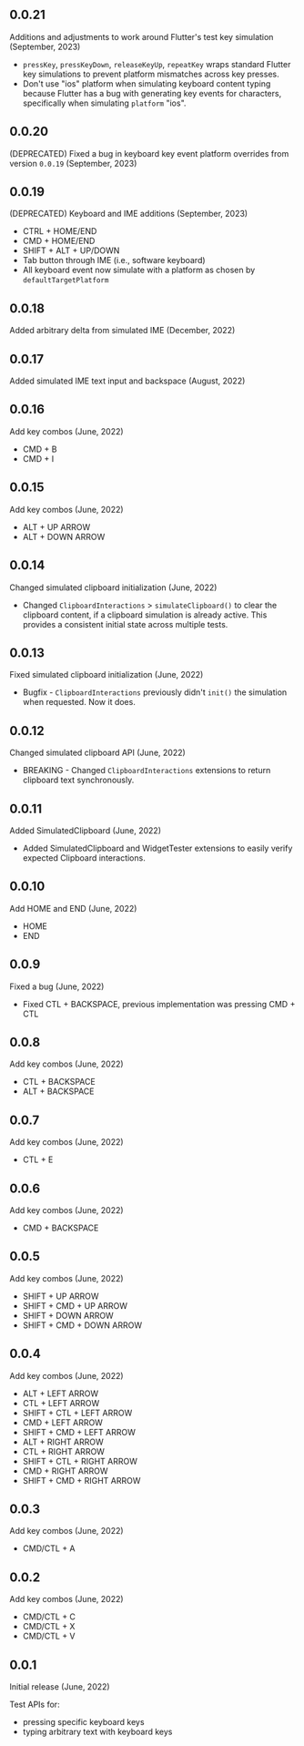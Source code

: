 ## 0.0.21
Additions and adjustments to work around Flutter's test key simulation (September, 2023)

 * `pressKey`, `pressKeyDown`, `releaseKeyUp`, `repeatKey` wraps standard Flutter key simulations
    to prevent platform mismatches across key presses.
 * Don't use "ios" platform when simulating keyboard content typing because Flutter has a
    bug with generating key events for characters, specifically when simulating `platform` "ios".

## 0.0.20
(DEPRECATED) Fixed a bug in keyboard key event platform overrides from version `0.0.19` (September, 2023)

## 0.0.19
(DEPRECATED) Keyboard and IME additions (September, 2023)

 * CTRL + HOME/END
 * CMD + HOME/END
 * SHIFT + ALT + UP/DOWN
 * Tab button through IME (i.e., software keyboard)
 * All keyboard event now simulate with a platform as chosen by `defaultTargetPlatform`

## 0.0.18
Added arbitrary delta from simulated IME (December, 2022)

## 0.0.17
Added simulated IME text input and backspace (August, 2022)

## 0.0.16
Add key combos (June, 2022)

* CMD + B
* CMD + I

## 0.0.15
Add key combos (June, 2022)

* ALT + UP ARROW
* ALT + DOWN ARROW

## 0.0.14
Changed simulated clipboard initialization (June, 2022)

* Changed `ClipboardInteractions` > `simulateClipboard()` to clear the clipboard content, if a clipboard simulation is already active. This provides a consistent initial state across multiple tests.

## 0.0.13
Fixed simulated clipboard initialization (June, 2022)

* Bugfix - `ClipboardInteractions` previously didn't `init()` the simulation when requested. Now it does.

## 0.0.12
Changed simulated clipboard API (June, 2022)

* BREAKING - Changed `ClipboardInteractions` extensions to return clipboard text synchronously.

## 0.0.11
Added SimulatedClipboard (June, 2022)

* Added SimulatedClipboard and WidgetTester extensions to easily verify expected Clipboard interactions.

## 0.0.10
Add HOME and END (June, 2022)

* HOME
* END

## 0.0.9
Fixed a bug (June, 2022)

* Fixed CTL + BACKSPACE, previous implementation was pressing CMD + CTL

## 0.0.8
Add key combos (June, 2022)

* CTL + BACKSPACE
* ALT + BACKSPACE

## 0.0.7
Add key combos (June, 2022)

* CTL + E

## 0.0.6
Add key combos (June, 2022)

* CMD + BACKSPACE

## 0.0.5
Add key combos (June, 2022)

* SHIFT + UP ARROW
* SHIFT + CMD + UP ARROW
* SHIFT + DOWN ARROW
* SHIFT + CMD + DOWN ARROW

## 0.0.4
Add key combos (June, 2022)

* ALT + LEFT ARROW
* CTL + LEFT ARROW
* SHIFT + CTL + LEFT ARROW
* CMD + LEFT ARROW
* SHIFT + CMD + LEFT ARROW
* ALT + RIGHT ARROW
* CTL + RIGHT ARROW
* SHIFT + CTL + RIGHT ARROW
* CMD + RIGHT ARROW
* SHIFT + CMD + RIGHT ARROW

## 0.0.3
Add key combos (June, 2022)

* CMD/CTL + A 

## 0.0.2
Add key combos (June, 2022)

* CMD/CTL + C
* CMD/CTL + X
* CMD/CTL + V 

## 0.0.1
Initial release (June, 2022)

Test APIs for:
* pressing specific keyboard keys
* typing arbitrary text with keyboard keys
